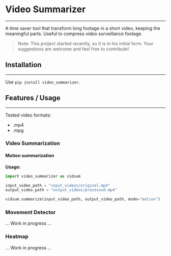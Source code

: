 # Video Summarizer

---

A time saver tool that transform long footage in a short video, keeping the meaningful parts. 
Useful to compress video surveillance footage.

> Note: This project started recently, so it is in his initial form. Your suggestions are welcome and feel free to 
contribute!

## Installation

---
Use `pip install video_summarizer`.


## Features / Usage

---

Tested video formats:

- .mp4
- .mpg

### Video Summarization

#### Motion summarization
**Usage:**
```python
import video_summarizer as vidsum

input_video_path = "input_videos/original.mp4"
output_video_path = "output_videos/processed.mp4"

vidsum.summarize(input_video_path, output_video_path, mode="motion")

```

### Movement Detector
... Work in progress ...

### Heatmap
... Work in progress ...